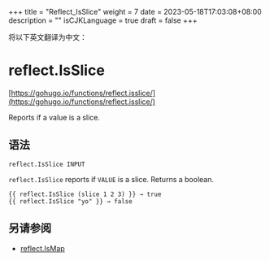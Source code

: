+++
title = "Reflect_IsSlice"
weight = 7
date = 2023-05-18T17:03:08+08:00
description = ""
isCJKLanguage = true
draft = false
+++

将以下英文翻译为中文：
# reflect.IsSlice

[https://gohugo.io/functions/reflect.isslice/](https://gohugo.io/functions/reflect.isslice/)

Reports if a value is a slice.

## 语法

```
reflect.IsSlice INPUT
```

`reflect.IsSlice` reports if `VALUE` is a slice. Returns a boolean.

```go-html-template
{{ reflect.IsSlice (slice 1 2 3) }} → true
{{ reflect.IsSlice "yo" }} → false
```

## 另请参阅

- [reflect.IsMap](https://gohugo.io/functions/reflect.ismap/)
